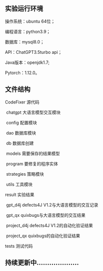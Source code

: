## 实验运行环境

操作系统：ubuntu 64位；

编程语言：python3.9；

数据库：mysql8.0；

API：ChatGPT3.5turbo api；

Java版本：openjdk1.7;

Pytorch：1.12.0。

## 文件结构

CodeFixer 	  												源代码 

​		          chatgpt												   大语言模型交互模块

​		          config													 配置模块

​		dao														 数据库模块

​		db														   数据库创建

​		models												  需要保存的结果模型

​		program												要修复的程序实体

​		strategies											   策略模块

​		utils														工具模块

result 			 												实验结果

​		gpt_d4j												   defects4J V1.2与大语言模型的交互记录

​		gpt_qx													quixbugs与大语言模型的交互结果

​		project_d4j											defects4J V1.2的自动化验证结果

​		project_qx											 quixbugs的自动化验证结果

tests																测试代码



## 持续更新中....................



